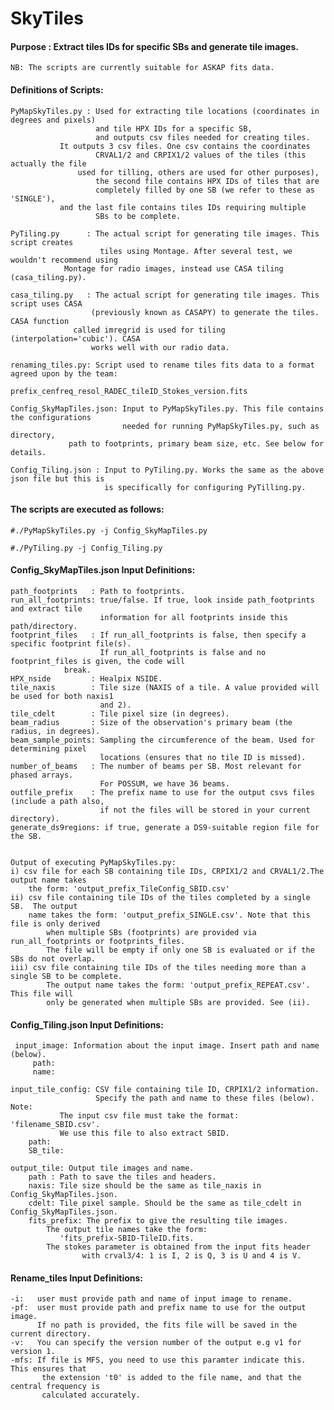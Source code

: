 # SkyTiles

#### Purpose : Extract tiles IDs for specific SBs and generate tile images.
    NB: The scripts are currently suitable for ASKAP fits data. 

#### Definitions of Scripts: 

	PyMapSkyTiles.py : Used for extracting tile locations (coordinates in degrees and pixels) 
                       and tile HPX IDs for a specific SB, 
                       and outputs csv files needed for creating tiles.  
			   It outputs 3 csv files. One csv contains the coordinates  
                       CRVAL1/2 and CRPIX1/2 values of the tiles (this actually the file
		           used for tilling, others are used for other purposes), 
                       the second file contains HPX IDs of tiles that are 
                       completely filled by one SB (we refer to these as 'SINGLE'),
			   and the last file contains tiles IDs requiring multiple 
                       SBs to be complete. 

	PyTiling.py      : The actual script for generating tile images. This script creates 
                        tiles using Montage. After several test, we wouldn't recommend using 
			    Montage for radio images, instead use CASA tiling (casa_tiling.py).      

    casa_tiling.py   : The actual script for generating tile images. This script uses CASA
	                  (previously known as CASAPY) to generate the tiles. CASA function 
		          called imregrid is used for tiling (interpolation='cubic'). CASA
	                  works well with our radio data.

    renaming_tiles.py: Script used to rename tiles fits data to a format agreed upon by the team:
	                   prefix_cenfreq_resol_RADEC_tileID_Stokes_version.fits
	
	Config_SkyMapTiles.json: Input to PyMapSkyTiles.py. This file contains the configurations 
                             needed for running PyMapSkyTiles.py, such as directory,
				 path to footprints, primary beam size, etc. See below for details. 
	
	Config_Tiling.json : Input to PyTiling.py. Works the same as the above json file but this is
                         is specifically for configuring PyTilling.py.   

#### The scripts are executed as follows:
	
	
	#./PyMapSkyTiles.py -j Config_SkyMapTiles.py
							
	#./PyTiling.py -j Config_Tiling.py
							

#### Config_SkyMapTiles.json Input  Definitions:

    path_footprints   : Path to footprints.
    run_all_footprints: true/false. If true, look inside path_footprints and extract tile 
                        information for all footprints inside this path/directory. 
    footprint_files   : If run_all_footprints is false, then specify a specific footprint file(s). 
                        If run_all_footprints is false and no footprint_files is given, the code will
			    break.
    HPX_nside         : Healpix NSIDE.  
    tile_naxis        : Tile size (NAXIS of a tile. A value provided will be used for both naxis1 
                        and 2).
    tile_cdelt        : Tile pixel size (in degrees).
    beam_radius       : Size of the observation's primary beam (the radius, in degrees).
    beam_sample_points: Sampling the circumference of the beam. Used for determining pixel 
                        locations (ensures that no tile ID is missed). 
    number_of_beams   : The number of beams per SB. Most relevant for phased arrays. 
                        For POSSUM, we have 36 beams.
    outfile_prefix    : The prefix name to use for the output csvs files (include a path also, 
                        if not the files will be stored in your current directory).
    generate_ds9regions: if true, generate a DS9-suitable region file for the SB. 
     
    
    Output of executing PyMapSkyTiles.py: 
    i) csv file for each SB containing tile IDs, CRPIX1/2 and CRVAL1/2.The output name takes 
		the form: 'output_prefix_TileConfig_SBID.csv'
    ii) csv file containing tile IDs of the tiles completed by a single SB.  The output 
		name takes the form: 'output_prefix_SINGLE.csv'. Note that this file is only derived
            when multiple SBs (footprints) are provided via run_all_footprints or footprints_files. 
	        The file will be empty if only one SB is evaluated or if the SBs do not overlap. 
    iii) csv file containing tile IDs of the tiles needing more than a single SB to be complete. 
            The output name takes the form: 'output_prefix_REPEAT.csv'. This file will 
	        only be generated when multiple SBs are provided. See (ii).
									  

#### Config_Tiling.json Input Definitions:

     input_image: Information about the input image. Insert path and name (below).
         path: 
         name: 
		 
    input_tile_config: CSV file containing tile ID, CRPIX1/2 information. 
                       Specify the path and name to these files (below). Note: 
		       The input csv file must take the format: 'filename_SBID.csv'. 
		       We use this file to also extract SBID. 
        path:
        SB_tile:
   
    output_tile: Output tile images and name. 
        path : Path to save the tiles and headers.
        naxis: Tile size should be the same as tile_naxis in Config_SkyMapTiles.json.
        cdelt: Tile pixel sample. Should be the same as tile_cdelt in Config_SkyMapTiles.json.
        fits_prefix: The prefix to give the resulting tile images.         
			The output tile names take the form: 
		       'fits_prefix-SBID-TileID.fits.     
			The stokes parameter is obtained from the input fits header
                    with crval3/4: 1 is I, 2 is Q, 3 is U and 4 is V.
					 

#### Rename_tiles Input Definitions:

    -i:   user must provide path and name of input image to rename.
    -pf:  user must provide path and prefix name to use for the output image. 
          If no path is provided, the fits file will be saved in the current directory.
    -v:   You can specify the version number of the output e.g v1 for version 1.
    -mfs: If file is MFS, you need to use this paramter indicate this. This ensures that
           the extension 't0' is added to the file name, and that the central frequency is 
           calculated accurately.

